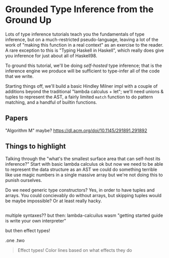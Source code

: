 # Grounded Type Inference from the Ground Up

Lots of type inference tutorials teach you the fundamentals of type inference, but on a much-restricted pseudo-language, leaving a lot of the work of "making this function in a real context" as an exercise to the reader. A rare exception to this is "Typing Haskell in Haskell", which really does give you inference for just about all of Haskell98.

To ground this tutorial, we'll be doing *self-hosted* type inference; that is the inference engine we produce will be sufficient to type-infer all of the code that we write.

Starting things off, we'll build a basic Hindley Milner impl with a couple of additions beyond the traditional "lambda calculus + let"; we'll need unions & tuples to represent the AST, a fairly limited `match` function to do pattern matching, and a handful of builtin functions.

## Papers

"Algorithm M" maybe?
https://dl.acm.org/doi/10.1145/291891.291892


## Things to highlight

Talking through the "what's the smallest surface area that can self-host its inference?"
Start with basic lambda calculus
ok but now we need to be able to represent the data structure as an AST
we could do something terrible like use magic numbers in a single massive array
but we're not doing this to punish ourselves.

Do we need generic type constructors?
Yes, in order to have tuples and arrays.
You could concievably do without arrays,
but skipping tuples would be maybe impossible? Or at least really hacky.


##

multiple syntaxes??
but then: lambda-calcuilus wasm
"getting started guide is write your own interpreter"

but then effect types!

.one .two

> Effect types!
Color lines based on what effects they do

